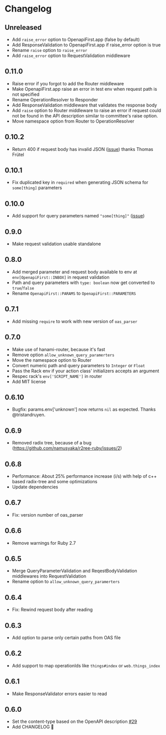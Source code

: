 # Changelog

## Unreleased
- Add `raise_error` option to OpenapiFirst.app (false by default)
- Add ResponseValidation to OpenapiFirst.app if raise_error option is true
- Rename `raise` option to `raise_error`
- Add `raise_error` option to RequestValidation middleware

## 0.11.0
- Raise error if you forgot to add the Router middleware
- Make OpenapiFirst.app raise an error in test env when request path is not specified
- Rename OperationResolver to Responder
- Add ResponseValidation middleware that validates the response body
- Add `raise` option to Router middleware to raise an error if request could not be found in the API description similar to committee's raise option.
- Move namespace option from Router to OperationResolver

## 0.10.2
- Return 400 if request body has invalid JSON ([issue](https://github.com/ahx/openapi_first/issues/73)) thanks Thomas Frütel

## 0.10.1
- Fix duplicated key in `required` when generating JSON schema for `some[thing]` parameters

## 0.10.0
- Add support for query parameters named `"some[thing]"` ([issue](https://github.com/ahx/openapi_first/issues/40))

## 0.9.0
- Make request validation usable standalone

## 0.8.0
- Add merged parameter and request body available to env at `env[OpenapiFirst::INBOX]` in request validation
- Path and query parameters with `type: boolean` now get converted to `true`/`false`
- Rename `OpenapiFirst::PARAMS` to `OpenapiFirst::PARAMETERS`

## 0.7.1
- Add missing `require` to work with new version of `oas_parser`

## 0.7.0
- Make use of hanami-router, because it's fast
- Remove option `allow_unknown_query_paramerters`
- Move the namespace option to Router
- Convert numeric path and query parameters  to `Integer` or `Float`
- Pass the Rack env if your action class' initializers accepts an argument
- Respec rack's `env['SCRIPT_NAME']` in router
- Add MIT license

## 0.6.10
- Bugfix: params.env['unknown'] now returns `nil` as expected. Thanks @tristandruyen.

## 0.6.9
- Removed radix tree, because of a bug (https://github.com/namusyaka/r2ree-ruby/issues/2)

## 0.6.8
- Performance: About 25% performance increase (i/s) with help of c++ based radix-tree and some optimizations
- Update dependencies

## 0.6.7
- Fix: version number of oas_parser

## 0.6.6
- Remove warnings for Ruby 2.7

## 0.6.5

- Merge QueryParameterValidation and ReqestBodyValidation middlewares into RequestValidation
- Rename option to `allow_unknown_query_paramerters`

## 0.6.4

- Fix: Rewind request body after reading

## 0.6.3

- Add option to parse only certain paths from OAS file

## 0.6.2

- Add support to map operationIds like `things#index` or `web.things_index`

## 0.6.1

- Make ResponseValidator errors easier to read

## 0.6.0

- Set the content-type based on the OpenAPI description [#29](https://github.com/ahx/openapi-first/pull/29)
- Add CHANGELOG 📝
